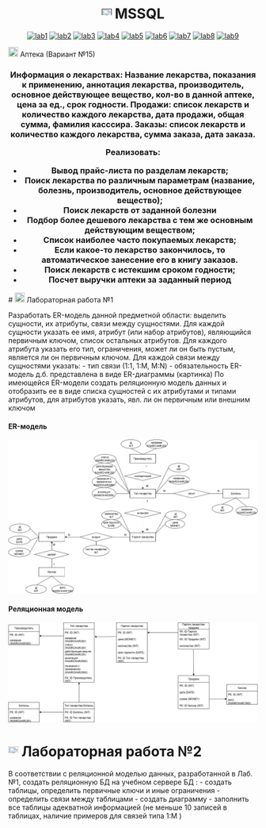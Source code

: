<h1 name="content" align="center"><a href=""><img src="https://github.com/user-attachments/assets/e080adec-6af7-4bd2-b232-d43cb37024ac" width="20" height="20"/></a> MSSQL</h1>

<p align="center">
  <a href="#-lab1"><img alt="lab1" src="https://img.shields.io/badge/Lab1-blue"></a> 
  <a href="#-lab2"><img alt="lab2" src="https://img.shields.io/badge/Lab2-red"></a>
  <a href="#-lab3"><img alt="lab3" src="https://img.shields.io/badge/Lab3-green"></a>
  <a href="#-lab4"><img alt="lab4" src="https://img.shields.io/badge/Lab4-yellow"></a>
  <a href="#-lab5"><img alt="lab5" src="https://img.shields.io/badge/Lab5-gray"></a>
  <a href="#-lab6"><img alt="lab6" src="https://img.shields.io/badge/Lab6-orange"></a> 
  <a href="#-lab7"><img alt="lab7" src="https://img.shields.io/badge/Lab7-brown"></a>
  <a href="#-lab8"><img alt="lab8" src="https://img.shields.io/badge/Lab8-purple"></a>
  <a href="#-lab9"><img alt="lab9" src="https://img.shields.io/badge/Lab9-violet"></a> 
</p>

<img src="https://github.com/user-attachments/assets/e080adec-6af7-4bd2-b232-d43cb37024ac" width="20" height="20"/> Аптека (Вариант №15)
<h3 align="center">
<h3">
  <a href="#client"></a>
  
  Информация о лекарствах: Название лекарства,  показания к применению, аннотация лекарства, производитель, основное действующее вещество, кол-во в данной аптеке, цена за ед., срок годности.
Продажи: список лекарств и количество каждого лекарства, дата продажи, общая сумма, фамилия касссира.
Заказы: список лекарств и количество каждого лекарства, сумма заказа, дата заказа.

  Реализовать:
- Вывод прайс-листа по разделам лекарств;
- Поиск лекарства по различным параметрам (название, болезнь, производитель, основное действующее вещество);
- Поиск лекарств от заданной болезни
- Подбор более дешевого лекарства с тем же основным действующим веществом;
- Список наиболее часто покупаемых лекарств;
- Если какое-то лекарство закончилось, то автоматическое занесение его в книгу заказов.
- Поиск лекарств с истекшим сроком годности;
- Посчет выручки аптеки за заданный период
</h3>
</p>
# <img src="https://github.com/user-attachments/assets/e080adec-6af7-4bd2-b232-d43cb37024ac" width="20" height="20"/> Лабораторная работа №1


<p aligh="justify>
<h3>
  <a href="#client"></a>
  Разработать ER-модель данной предметной области: выделить сущности, их атрибуты,
связи между сущностями.
Для каждой сущности указать ее имя, атрибут (или набор атрибутов), являющийся
первичным ключом, список остальных атрибутов.
Для каждого атрибута указать его тип, ограничения, может ли он быть пустым, является ли
он первичным ключом.
Для каждой связи между сущностями указать:
- тип связи (1:1, 1:M, M:N)
- обязательность
ER-модель д.б. представлена в виде ER-диаграммы (картинка)
По имеющейся ER-модели создать реляционную модель данных и отобразить ее в виде
списка сущностей с их атрибутами и типами атрибутов, для атрибутов указать, явл. ли он
первичным или внешним ключом
</h3>
</p3>

#### ER-модель
![image](/lab1/ER_1.png)

#### Реляционная модель
![image](/lab1/2.png)

# <img src="https://github.com/user-attachments/assets/e080adec-6af7-4bd2-b232-d43cb37024ac" width="20" height="20"/> Лабораторная работа №2

<p aligh="justify>
<h3>
  <a href="#client"></a>
В соответствии с реляционной моделью данных, разработанной в Лаб.№1, создать реляционную БД на учебном сервере БД :
- создать таблицы, определить первичные ключи и иные ограничения
- определить связи между таблицами
- создать диаграмму
- заполнить все таблицы адекватной информацией (не меньше 10 записей в таблицах, наличие примеров для связей типа 1:M )

</h3>
</p3>
